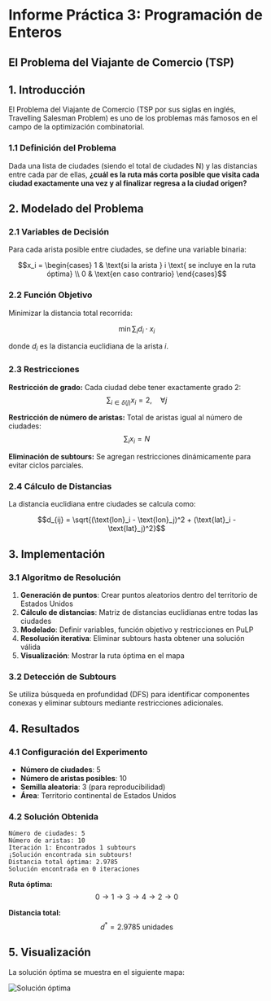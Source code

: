 # Informe Práctica 3: Programación de Enteros

## El Problema del Viajante de Comercio (TSP)

## 1. Introducción

El Problema del Viajante de Comercio (TSP por sus siglas en inglés, Travelling Salesman Problem) es uno de los problemas más famosos en el campo de la optimización combinatorial.

### 1.1 Definición del Problema

Dada una lista de ciudades (siendo el total de ciudades N) y las distancias entre cada par de ellas, **¿cuál es la ruta más corta posible que visita cada ciudad exactamente una vez y al finalizar regresa a la ciudad origen?**

## 2. Modelado del Problema

### 2.1 Variables de Decisión

Para cada arista posible entre ciudades, se define una variable binaria:

$$x_i = \begin{cases}
1 & \text{si la arista } i \text{ se incluye en la ruta óptima} \\
0 & \text{en caso contrario}
\end{cases}$$

### 2.2 Función Objetivo

Minimizar la distancia total recorrida:

$$\min \sum_{i} d_i \cdot x_i$$

donde $d_i$ es la distancia euclidiana de la arista $i$.

### 2.3 Restricciones

**Restricción de grado:** Cada ciudad debe tener exactamente grado 2:
$$\sum_{i \in \delta(j)} x_i = 2, \quad \forall j$$

**Restricción de número de aristas:** Total de aristas igual al número de ciudades:
$$\sum_{i} x_i = N$$

**Eliminación de subtours:** Se agregan restricciones dinámicamente para evitar ciclos parciales.

### 2.4 Cálculo de Distancias

La distancia euclidiana entre ciudades se calcula como:

$$d_{ij} = \sqrt{(\text{lon}_i - \text{lon}_j)^2 + (\text{lat}_i - \text{lat}_j)^2}$$

## 3. Implementación

### 3.1 Algoritmo de Resolución

1. **Generación de puntos**: Crear puntos aleatorios dentro del territorio de Estados Unidos
2. **Cálculo de distancias**: Matriz de distancias euclidianas entre todas las ciudades
3. **Modelado**: Definir variables, función objetivo y restricciones en PuLP
4. **Resolución iterativa**: Eliminar subtours hasta obtener una solución válida
5. **Visualización**: Mostrar la ruta óptima en el mapa

### 3.2 Detección de Subtours

Se utiliza búsqueda en profundidad (DFS) para identificar componentes conexas y eliminar subtours mediante restricciones adicionales.

## 4. Resultados

### 4.1 Configuración del Experimento

- **Número de ciudades**: 5
- **Número de aristas posibles**: 10
- **Semilla aleatoria**: 3 (para reproducibilidad)
- **Área**: Territorio continental de Estados Unidos

### 4.2 Solución Obtenida

```
Número de ciudades: 5
Número de aristas: 10
Iteración 1: Encontrados 1 subtours
¡Solución encontrada sin subtours!
Distancia total óptima: 2.9785
Solución encontrada en 0 iteraciones
```

**Ruta óptima:**
$$0 \rightarrow 1 \rightarrow 3 \rightarrow 4 \rightarrow 2 \rightarrow 0$$

**Distancia total:**
$$d^* = 2.9785 \text{ unidades}$$

## 5. Visualización

La solución óptima se muestra en el siguiente mapa:

![Solución óptima](mapa_solucion.png)
